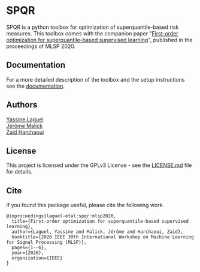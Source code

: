 # SPQR
SPQR is a python toolbox for optimization of superquantile-based risk measures. This toolbox comes with the companion paper "[First-order optimization for superquantile-based supervised learning](https://yassine-laguel.github.io/files/spqr-paper.pdf)", published in the proceedings of MLSP 2020.

## Documentation
For a more detailed description of the toolbox and the setup instructions see the [documentation](https://yassine-laguel.github.io/spqr/).

## Authors
[Yassine Laguel](https://yassine-laguel.github.io)  
[Jérôme Malick](https://ljk.imag.fr/membres/Jerome.Malick/)  
[Zaid Harchaoui](http://faculty.washington.edu/zaid/)  

## License
This project is licensed under the GPLv3 License - see the [LICENSE.md](LICENSE.md) file for details.

## Cite
If you found this package useful, please cite the following work.
```
@inproceedings{laguel-etal:spqr:mlsp2020,
  title={First-order optimization for superquantile-based supervised learning},
  author={Laguel, Yassine and Malick, Jérôme and Harchaoui, Zaid},
  booktitle={2020 IEEE 30th International Workshop on Machine Learning for Signal Processing (MLSP)},
  pages={1--6},
  year={2020},
  organization={IEEE}
}
```
